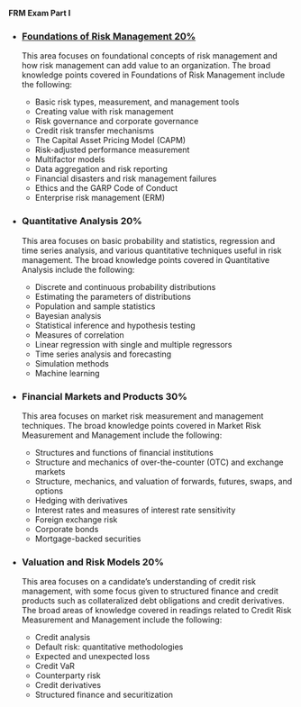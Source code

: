 **FRM Exam Part I**
- ### [Foundations of Risk Management 20%](notes/FRM_Exam_Part_I/Foundations_of_Risk_Management.md)
	This area focuses on foundational concepts of risk management and how risk management can add value to an organization. The broad knowledge points covered in Foundations of Risk Management include the following:
	- Basic risk types, measurement, and management tools
	- Creating value with risk management
	- Risk governance and corporate governance
	- Credit risk transfer mechanisms
	- The Capital Asset Pricing Model (CAPM)
	- Risk-adjusted performance measurement
	- Multifactor models
	- Data aggregation and risk reporting
	- Financial disasters and risk management failures
	- Ethics and the GARP Code of Conduct
	- Enterprise risk management (ERM)
    
- ### Quantitative Analysis 20%
	This area focuses on basic probability and statistics, regression and time series analysis, and various quantitative techniques useful in risk management. The broad knowledge points covered in Quantitative Analysis include the following:
	- Discrete and continuous probability distributions
	- Estimating the parameters of distributions
	- Population and sample statistics
	- Bayesian analysis
	- Statistical inference and hypothesis testing
	- Measures of correlation
	- Linear regression with single and multiple regressors
	- Time series analysis and forecasting
	- Simulation methods
	- Machine learning
    
- ### Financial Markets and Products 30%
	This area focuses on market risk measurement and management techniques. The broad knowledge points covered in Market Risk Measurement and Management include the following:
	- Structures and functions of financial institutions
	- Structure and mechanics of over-the-counter (OTC) and exchange markets
	- Structure, mechanics, and valuation of forwards, futures, swaps, and options
	- Hedging with derivatives
	- Interest rates and measures of interest rate sensitivity
	- Foreign exchange risk
	- Corporate bonds
	- Mortgage-backed securities
    
- ### Valuation and Risk Models 20%
	This area focuses on a candidate’s understanding of credit risk management, with some focus given to structured finance and credit products such as collateralized debt obligations and credit derivatives. The broad areas of knowledge covered in readings related to Credit Risk Measurement and Management include the following:
	- Credit analysis
	- Default risk: quantitative methodologies
	- Expected and unexpected loss
	- Credit VaR
	- Counterparty risk
	- Credit derivatives
	- Structured finance and securitization
